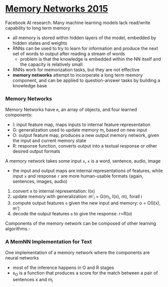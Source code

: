 # [Memory Networks 2015](https://arxiv.org/pdf/1410.3916.pdf)
Facebook AI research. Many machine learning models lack read/write capability to long term memory
- all memory is stored within hidden layers of the model, embedded by hidden states and weights
- RNNs can be used to try to learn for information and produce the next set of words to output after reading a stream of words
  - problem is that the knowledge is embedded within the NN itself and the capacity is relatively small
- RNNs work for memorization tasks, but they are not effective
- **memory networks** attempt to incorperate a long term memory component, and can be applied to question-answer tasks by building a knowledge base

### Memory Networks
Memory Networks have `m`, an array of objects, and four learned components:
- I: input feature map, maps inputs to internal feature representation 
- G: generalization used to update memory m, based on new input
- O: output feature map, produces a new output memory network, given the input and current memory state
- R: response function, converts output into a textual response or other desired output formats

A memory network takes some input `x`, `x` is a word, sentence, audio, image
- the input and output maps are internal representations of features, while input `x` and response `r` are more human-usable formats (again, sentences, images, audio)

1. convert x to internal representation: I(x)
2. update memory with generalization: m'<sub>i</sub> = G(m<sub>i</sub>, I(x), m), forall i
3. compute output features `o` given the new input and memory: o = O(I(x), m')
4. decode the output features `o` to give the response: r=R(o)

Components of the memory network can be composed of other learning algorithms.-

### A MemNN Implementation for Text
One implementation of a memory network where the components are neural networks
- most of the inference happens in O and R stages
- s<sub>O</sub> is a function that produces a score for the match between a pair of sentences x and m<sub>i</sub>
